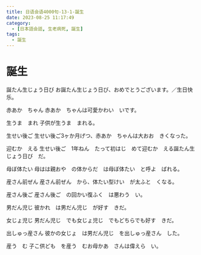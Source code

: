 ```yaml
---
title: 日语会语4000句-13-1-誕生
date: 2023-08-25 11:17:49
category:
  - [日本語会話, 生老病死, 誕生]
tags:
  - 誕生
---
```


# 誕生

誕たん生じょう日び
お誕たん生じょう日び、おめでとうございます。／生日快乐。

赤あか　ちゃん
赤あか　ちゃんは可愛かわい　いです。

生うま　まれ
子供が生うま　まれる。

生せい後ご
生せい後ご3ヶか月げつ、赤あか　ちゃんは大おお　きくなった。

迎むか　える
生せい後ご　1年ねん　たって初はじ　めて迎むか　える誕たん生じょう日び　だ。

母ぼ体たい
母はは親おや　の体からだ　は母ぼ体たい　と呼よ　ばれる。

産さん前ぜん
産さん前ぜん　から、体たい型けい　が太ふと　くなる。

産さん後ご
産さん後ご　の回かい復ふく　は悪わう　い。

男だん児じ
彼かれ　は男だん児じ　が好す　きだ。

女じょ児じ
男だん児じ　でも女じょ児じ　でもどちらでも好す　きだ。

出しゅっ産さん
彼かの女じょ　は男だん児じ　を出しゅっ産さん　した。

産う　む
子こ供ども　を産う　むお母かあ　さんは偉えら　い。
